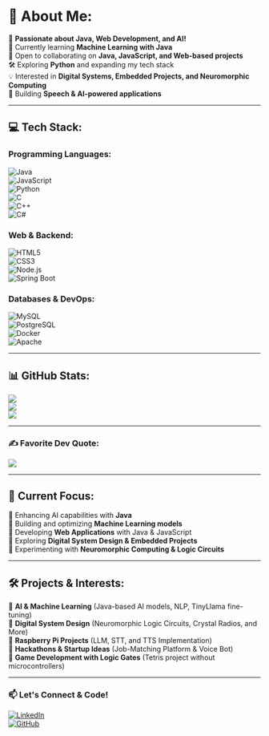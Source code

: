 # 💫 About Me:

🚀 **Passionate about Java, Web Development, and AI!**  
🎯 Currently learning **Machine Learning with Java**  
🤝 Open to collaborating on **Java, JavaScript, and Web-based projects**  
🛠️ Exploring **Python** and expanding my tech stack  
💡 Interested in **Digital Systems, Embedded Projects, and Neuromorphic Computing**  
🎤 Building **Speech & AI-powered applications**  

---

## 💻 Tech Stack:

### **Programming Languages:**
![Java](https://img.shields.io/badge/java-%23ED8B00.svg?style=for-the-badge&logo=openjdk&logoColor=white)  
![JavaScript](https://img.shields.io/badge/javascript-%23323330.svg?style=for-the-badge&logo=javascript&logoColor=%23F7DF1E)  
![Python](https://img.shields.io/badge/python-3670A0?style=for-the-badge&logo=python&logoColor=ffdd54)  
![C](https://img.shields.io/badge/c-%2300599C.svg?style=for-the-badge&logo=c&logoColor=white)  
![C++](https://img.shields.io/badge/c++-%2300599C.svg?style=for-the-badge&logo=c%2B%2B&logoColor=white)  
![C#](https://img.shields.io/badge/c%23-%23239120.svg?style=for-the-badge&logo=csharp&logoColor=white)  

### **Web & Backend:**
![HTML5](https://img.shields.io/badge/html5-%23E34F26.svg?style=for-the-badge&logo=html5&logoColor=white)  
![CSS3](https://img.shields.io/badge/css3-%231572B6.svg?style=for-the-badge&logo=css3&logoColor=white)  
![Node.js](https://img.shields.io/badge/node.js-6DA55F?style=for-the-badge&logo=node.js&logoColor=white)  
![Spring Boot](https://img.shields.io/badge/springboot-%236DB33F.svg?style=for-the-badge&logo=spring&logoColor=white)  

### **Databases & DevOps:**
![MySQL](https://img.shields.io/badge/mysql-%2300f.svg?style=for-the-badge&logo=mysql&logoColor=white)  
![PostgreSQL](https://img.shields.io/badge/postgresql-%23316192.svg?style=for-the-badge&logo=postgresql&logoColor=white)  
![Docker](https://img.shields.io/badge/docker-%230db7ed.svg?style=for-the-badge&logo=docker&logoColor=white)  
![Apache](https://img.shields.io/badge/apache-%23D42029.svg?style=for-the-badge&logo=apache&logoColor=white)  

---

## 📊 GitHub Stats:

![](https://github-readme-stats.vercel.app/api?username=shayen71421&theme=dark&hide_border=false&include_all_commits=true&count_private=true)  
![](https://github-readme-stats.vercel.app/api/top-langs/?username=shayen71421&theme=dark&hide_border=false&include_all_commits=true&count_private=true&layout=compact)  
![](https://github-readme-streak-stats.herokuapp.com/?user=shayen71421&theme=dark&hide_border=false)  

---

### ✍️ Favorite Dev Quote:

![](https://quotes-github-readme.vercel.app/api?type=horizontal&theme=radical)  

---

## 🌱 Current Focus:

🔹 Enhancing AI capabilities with **Java**  
🔹 Building and optimizing **Machine Learning models**  
🔹 Developing **Web Applications** with Java & JavaScript  
🔹 Exploring **Digital System Design & Embedded Projects**  
🔹 Experimenting with **Neuromorphic Computing & Logic Circuits**  

---

## 🛠️ Projects & Interests:

🔸 **AI & Machine Learning** (Java-based AI models, NLP, TinyLlama fine-tuning)  
🔸 **Digital System Design** (Neuromorphic Logic Circuits, Crystal Radios, and More)  
🔸 **Raspberry Pi Projects** (LLM, STT, and TTS Implementation)  
🔸 **Hackathons & Startup Ideas** (Job-Matching Platform & Voice Bot)  
🔸 **Game Development with Logic Gates** (Tetris project without microcontrollers)  

---

### 📫 Let's Connect & Code!

[![LinkedIn](https://img.shields.io/badge/LinkedIn-%230077B5.svg?style=for-the-badge&logo=linkedin&logoColor=white)](https://www.linkedin.com/in/shayen-thomas-b78b02302/)  
[![GitHub](https://img.shields.io/badge/GitHub-%2312100E.svg?style=for-the-badge&logo=github&logoColor=white)](https://github.com/shayen71421)  

